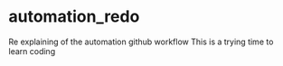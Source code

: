 # automation_redo
Re explaining of the automation github workflow
This is a trying time to learn coding

